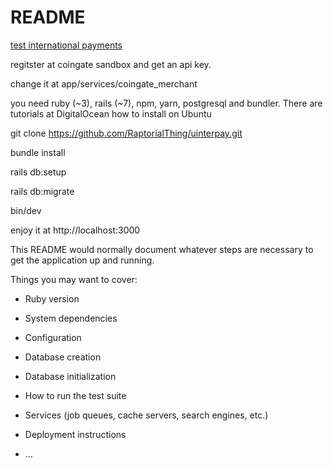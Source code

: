 # README

[test international payments](https://bravo-webdev.herokuapp.com/)

regitster at coingate sandbox and get an api key.

change it at app/services/coingate_merchant

you need ruby (~3), rails (~7), npm, yarn, postgresql and bundler. There are tutorials at DigitalOcean how to install  on Ubuntu

git clone https://github.com/RaptorialThing/uinterpay.git

bundle install

rails db:setup

rails db:migrate

bin/dev

enjoy it at http://localhost:3000

This README would normally document whatever steps are necessary to get the
application up and running.

Things you may want to cover:

* Ruby version

* System dependencies

* Configuration

* Database creation

* Database initialization

* How to run the test suite

* Services (job queues, cache servers, search engines, etc.)

* Deployment instructions

* ...
